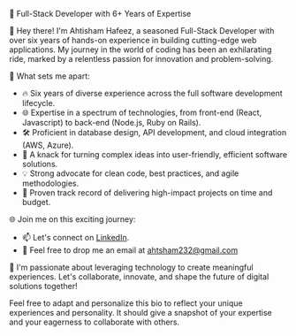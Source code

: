 🚀 Full-Stack Developer with 6+ Years of Expertise

👋 Hey there! I'm Ahtisham Hafeez, a seasoned Full-Stack Developer with over six years of hands-on experience in building cutting-edge web applications. My journey in the world of coding has been an exhilarating ride, marked by a relentless passion for innovation and problem-solving.

💼 What sets me apart:

- 🔥 Six years of diverse experience across the full software development lifecycle.
- 🌐 Expertise in a spectrum of technologies, from front-end (React, Javascript) to back-end (Node.js, Ruby on Rails).
- 🛠️ Proficient in database design, API development, and cloud integration (AWS, Azure).
- 🌟 A knack for turning complex ideas into user-friendly, efficient software solutions.
- 💡 Strong advocate for clean code, best practices, and agile methodologies.
- 🚀 Proven track record of delivering high-impact projects on time and budget.

🌐 Join me on this exciting journey:

- 📫 Let's connect on [LinkedIn](https://www.linkedin.com/in/ahtisham-hafeez-qazi/).
- 💬 Feel free to drop me an email at ahtsham232@gmail.com

💼 I'm passionate about leveraging technology to create meaningful experiences. Let's collaborate, innovate, and shape the future of digital solutions together!

Feel free to adapt and personalize this bio to reflect your unique experiences and personality. It should give a snapshot of your expertise and your eagerness to collaborate with others.
